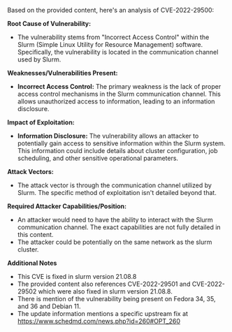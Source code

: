 Based on the provided content, here's an analysis of CVE-2022-29500:

**Root Cause of Vulnerability:**

*   The vulnerability stems from "Incorrect Access Control" within the Slurm (Simple Linux Utility for Resource Management) software. Specifically, the vulnerability is located in the communication channel used by Slurm.

**Weaknesses/Vulnerabilities Present:**

*   **Incorrect Access Control:** The primary weakness is the lack of proper access control mechanisms in the Slurm communication channel. This allows unauthorized access to information, leading to an information disclosure.

**Impact of Exploitation:**

*   **Information Disclosure:** The vulnerability allows an attacker to potentially gain access to sensitive information within the Slurm system. This information could include details about cluster configuration, job scheduling, and other sensitive operational parameters.

**Attack Vectors:**

*   The attack vector is through the communication channel utilized by Slurm. The specific method of exploitation isn't detailed beyond that.

**Required Attacker Capabilities/Position:**

*   An attacker would need to have the ability to interact with the Slurm communication channel. The exact capabilities are not fully detailed in this content.
*   The attacker could be potentially on the same network as the slurm cluster.

**Additional Notes**
* This CVE is fixed in slurm version 21.08.8
* The provided content also references CVE-2022-29501 and CVE-2022-29502 which were also fixed in slurm version 21.08.8.
* There is mention of the vulnerability being present on Fedora 34, 35, and 36 and Debian 11.
* The update information mentions a specific upstream fix at <https://www.schedmd.com/news.php?id=260#OPT_260>